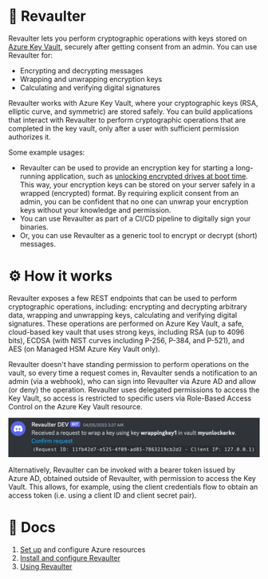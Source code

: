 # 🔐 Revaulter

Revaulter lets you perform cryptographic operations with keys stored on [Azure Key Vault](https://learn.microsoft.com/en-us/azure/key-vault/general/overview), securely after getting consent from an admin. You can use Revaulter for:

- Encrypting and decrypting messages
- Wrapping and unwrapping encryption keys
- Calculating and verifying digital signatures

Revaulter works with Azure Key Vault, where your cryptographic keys (RSA, elliptic curve, and symmetric) are stored safely. You can build applications that interact with Revaulter to perform cryptographic operations that are completed in the key vault, only after a user with sufficient permission authorizes it.

Some example usages:

- Revaulter can be used to provide an encryption key for starting a long-running application, such as [unlocking encrypted drives at boot time](https://withblue.ink/2020/01/19/auto-mounting-encrypted-drives-with-a-remote-key-on-linux.html). This way, your encryption keys can be stored on your server safely in a wrapped (encrypted) format. By requiring explicit consent from an admin, you can be confident that no one can unwrap your encryption keys without your knowledge and permission.
- You can use Revaulter as part of a CI/CD pipeline to digitally sign your binaries.
- Or, you can use Revaulter as a generic tool to encrypt or decrypt (short) messages.

# ⚙️ How it works

Revaulter exposes a few REST endpoints that can be used to perform cryptographic operations, including: encrypting and decrypting arbitrary data, wrapping and unwrapping keys, calculating and verifying digital signatures. These operations are performed on Azure Key Vault, a safe, cloud-based key vault that uses strong keys, including RSA (up to 4096 bits), ECDSA (with NIST curves including P-256, P-384, and P-521), and AES (on Managed HSM Azure Key Vault only).

Revaulter doesn't have standing permission to perform operations on the vault, so every time a request comes in, Revaulter sends a notification to an admin (via a webhook), who can sign into Revaulter via Azure AD and allow (or deny) the operation. Revaulter uses delegated permissions to access the Key Vault, so access is restricted to specific users via Role-Based Access Control on the Azure Key Vault resource.

![Example of a notification sent by Revaulter (to a Discord chat)](/notification-example.png)

Alternatively, Revaulter can be invoked with a bearer token issued by Azure AD, obtained outside of Revaulter, with permission to access the Key Vault. This allows, for example, using the client credentials flow to obtain an access token (i.e. using a client ID and client secret pair).

# 📘 Docs

1. [Set up](./docs/01-set-up.md) and configure Azure resources
2. [Install and configure Revaulter](./docs/02-install-and-configure-revaulter.md)
3. [Using Revaulter](./docs/03-using-revaulter.md)
